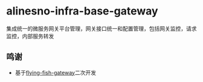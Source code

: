 # alinesno-infra-base-gateway
集成统一的微服务网关平台管理，网关接口统一和配置管理，包括网关监控，请求监控，内部服务转发 

## 鸣谢

- 基于[flying-fish-gateway](https://gitee.com/omsgit/flying-fish-gateway)二次开发
